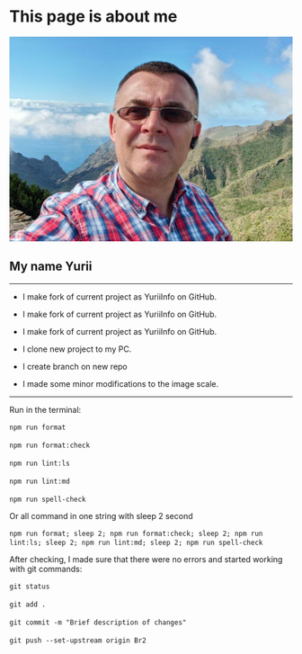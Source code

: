 # This page is about me

![my](https://github.com/juryp/YuriiInfo/blob/main/img/photo_1.jpg)

## My name Yurii

---

- I make fork of current project as YuriiInfo on GitHub.
- I make fork of current project as YuriiInfo on GitHub.

- I make fork of current project as YuriiInfo on GitHub.

- I clone new project to my PC.

- I create branch on new repo
- I made some minor modifications to the image scale.

---

Run in the terminal:

```console
npm run format

npm run format:check

npm run lint:ls

npm run lint:md

npm run spell-check
```

Or all command in one string with sleep 2 second

```console
npm run format; sleep 2; npm run format:check; sleep 2; npm run lint:ls; sleep 2; npm run lint:md; sleep 2; npm run spell-check
```

After checking, I made sure that there were no errors and started working with
git commands:

```console
git status

git add .

git commit -m "Brief description of changes"

git push --set-upstream origin Br2
```
